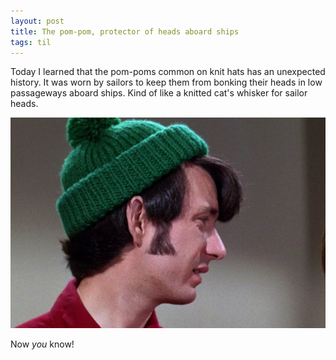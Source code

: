 ```yaml
---
layout: post
title: The pom-pom, protector of heads aboard ships
tags: til
---
```


Today I learned that the pom-poms common on knit hats has an unexpected history. It was worn by sailors to keep them from bonking their heads in low passageways aboard ships. Kind of like a knitted cat's whisker for sailor heads.

![Pom-pom knitcap](/images/pompom-knitcap.jpg)

Now *you* know!
